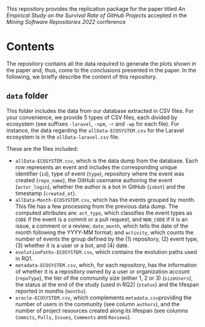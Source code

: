 This repository provides the replication package for the paper titled *An Empirical Study on the Survival Rate of GitHub Projects* accepted in the *Mining Software Repositories 2022* conference

# Contents

The repository contains all the data required to generate the plots shown in the paper and, thus, come to the conclusions presented in the paper.
In the following, we briefly describe the content of this repository.

## `data` folder

This folder includes the data from our database extracted in CSV files.
For your convenience, we provide 5 types of CSV files, each divided by ecosystem (see suffixes `-laravel`, `-npm`, `-r` and `-wp` for each file). 
For instance, the data regarding the `allData-ECOSYSTEM.csv` for the Laravel ecosystem is in the `allData-laravel.csv` file.

These are the files included:

* `allData-ECOSYSTEM.csv`, which is the data dump from the database. Each row represents an event and includes the corresponding unique identifier (`id`), type of event (`type`), repository where the event was created (`repo_name`), the GitHub username authoring the event (`actor_login`), whether the author is a bot in GitHub (`isbot`) and the timestamp (`created_at`).
* `allData-Month-ECOSYSTEM.csv`, which has the events grouped by month.
This file has a few processing from the previous data dump.
The computed attributes are: `act_type`, which classifies the event types as `CODE` if the event is a commit or a pull request, and `NON_CODE` if it is an issue, a comment or a review; `date_month`, which tells the date of the month following the YYYY-MM format; and `activity`, which counts the number of events the group defined by the (1) repository, (2) event type, (3) whether it is a user or a bot, and (4) date.
* `evolutionPaths-ECOSYSTEM.csv`, which contains the evolution paths used in RQ1.
* `metadata-ECOSYSTEM.csv`, which, for each repository, has the information of whether it is a repository owned by a user or organization account (`repoType`), the tier of the community size (either 1, 2 or 3) (`sizeUsers`), the status at the end of the study (used in RQ2) (`status`) and the lifespan reported in months (`months`).
* `oracle-ECOSYSTEM.csv`, which complements `metadata.csv`providing the number of users in the community (see column `authors`), and the number of project resources created along its lifespan (see columns `Commits`, `Pulls`, `Issues`, `Comments` and `Reviews`).
